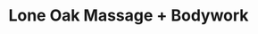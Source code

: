 ---
title: "Lone Oak Massage + Bodywork"
url: /corvallis/lone-oak-massage-bodywork/
shop: Massage
---